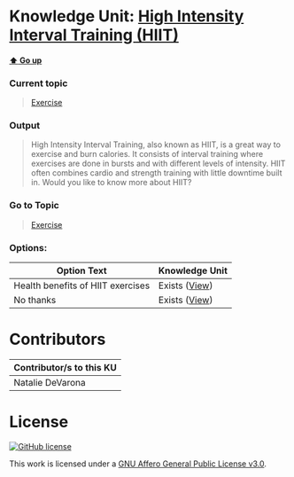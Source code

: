 # Knowledge Unit: [High Intensity Interval Training (HIIT)](../../knowledge_units/exercise/high-intensity-interval-training-hiit.md)

#### [:arrow_up: Go up](../../topics/exercise.md)
### Current topic
> [Exercise](../../topics/exercise.md)
### Output
> High Intensity Interval Training, also known as HIIT, is a great way to exercise and burn calories. It consists of interval training where exercises are done in bursts and with different levels of intensity. HIIT often combines cardio and strength training with little downtime built in. Would you like to know more about HIIT?
### Go to Topic
> [Exercise](../../topics/exercise.md)

### Options: 

| Option Text | Knowledge Unit |
| - | - |  
| Health benefits of HIIT exercises  |  Exists ([View](../../knowledge_units/exercise/health-benefits-of-hiit-exercises.md))  |  
| No thanks  |  Exists ([View](../../knowledge_units/exercise/no-thanks.md))  | 

# Contributors

| Contributor/s to this KU |
| - | 
| Natalie DeVarona |

# License
[![GitHub license](https://img.shields.io/github/license/inbrainz/cerebro)](https://github.com/inbrainz/cerebro/blob/master/LICENSE)

This work is licensed under a [GNU Affero General Public License v3.0](https://www.gnu.org/licenses/agpl-3.0.txt).